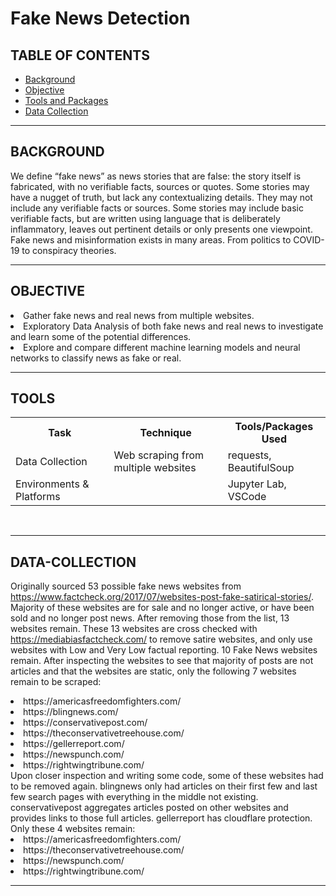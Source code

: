 # Fake News Detection

## TABLE OF CONTENTS

* [Background](#background)
* [Objective](#objective)
* [Tools and Packages](#tools)
* [Data Collection](#data-collection)

<hr>

## BACKGROUND 
We define “fake news” as news stories that are false: the story itself is fabricated, with no verifiable facts, sources or quotes. Some stories may have a nugget of truth, but lack any contextualizing details. They may not include any verifiable facts or sources. Some stories may include basic verifiable facts, but are written using language that is deliberately inflammatory, leaves out pertinent details or only presents one viewpoint.
Fake news and misinformation exists in many areas. From politics to COVID-19 to conspiracy theories.

<hr>

## OBJECTIVE 
<li>Gather fake news and real news from multiple websites.</li>
<li>Exploratory Data Analysis of both fake news and real news to investigate and learn some of the potential differences.</li> 
<li>Explore and compare different machine learning models and neural networks to classify news as fake or real.</li> 

<hr>

## TOOLS

<table style="width:100%">
  <tr>
    <th>Task</th>
    <th>Technique</th> 
    <th>Tools/Packages Used</th>
  </tr>
  <tr>
    <td>Data Collection</td>
    <td>Web scraping from multiple websites</td> 
    <td>requests, BeautifulSoup</td>
  </tr>
  <tr>
    <td>Environments &amp Platforms</td>
    <td></td> 
    <td>Jupyter Lab, VSCode</td>
  </tr>
</table><br>

<hr>

## DATA-COLLECTION

Originally sourced 53 possible fake news websites from https://www.factcheck.org/2017/07/websites-post-fake-satirical-stories/. Majority of these websites are for sale and no longer active, or have been sold and no longer post news. After removing those from the list, 13 websites remain.
These 13 websites are cross checked with https://mediabiasfactcheck.com/ to remove satire websites, and only use websites with Low and Very Low factual reporting. 10 Fake News websites remain.
After inspecting the websites to see that majority of posts are not articles and that the websites are static, only the following 7 websites remain to be scraped:
<li>https://americasfreedomfighters.com/</li>
<li>https://blingnews.com/</li>
<li>https://conservativepost.com/</li>
<li>https://theconservativetreehouse.com/</li>
<li>https://gellerreport.com/</li>
<li>https://newspunch.com/</li>
<li>https://rightwingtribune.com/</li>
Upon closer inspection and writing some code, some of these websites had to be removed again.
blingnews only had articles on their first few and last few search pages with everything in the middle not existing.
conservativepost aggregates articles posted on other websites and provides links to those full articles.
gellerreport has cloudflare protection.
Only these 4 websites remain:
<li>https://americasfreedomfighters.com/</li>
<li>https://theconservativetreehouse.com/</li>
<li>https://newspunch.com/</li>
<li>https://rightwingtribune.com/</li>
<hr>
